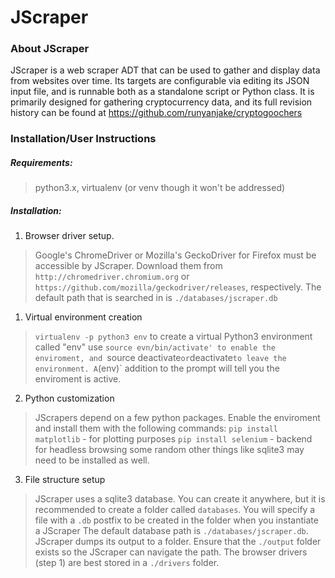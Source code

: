 # JScraper

### About JScraper
JScraper is a web scraper ADT that can be used to gather and display data from websites over time. Its targets are configurable via editing its JSON input file, and is runnable both as a standalone script or Python class. It is primarily designed for gathering cryptocurrency data, and its full revision history can be found at https://github.com/runyanjake/cryptogoochers 


### Installation/User Instructions 

##### Requirements:
> python3.x, virtualenv (or venv though it won't be addressed)

##### Installation:
1. Browser driver setup. 
> Google's ChromeDriver or Mozilla's GeckoDriver for Firefox must be accessible by JScraper. Download them from `http://chromedriver.chromium.org` or `https://github.com/mozilla/geckodriver/releases`, respectively. The default path that is searched in is `./databases/jscraper.db`
1. Virtual environment creation
> `virtualenv -p python3 env` to create a virtual Python3 environment called "env"
> use `source evn/bin/activate' to enable the enviroment, and `source deactivate` or `deactivate` to leave the environment. A `(env)` addition to the prompt will tell you the enviroment is active.
2. Python customization
> JScrapers depend on a few python packages. Enable the enviroment and install them with the following commands:
> `pip install matplotlib` - for plotting purposes
> `pip install selenium` - backend for headless browsing
> some random other things like sqlite3 may need to be installed as well.
3. File structure setup
> JScraper uses a sqlite3 database. You can create it anywhere, but it is recommended to create a folder called `databases`. You will specify a file with a `.db` postfix to be created in the folder when you instantiate a JScraper The default database path is `./databases/jscraper.db`.
> JScraper dumps its output to a folder. Ensure that the `./output` folder exists so the JScraper can navigate the path.
> The browser drivers (step 1) are best stored in a `./drivers` folder.
